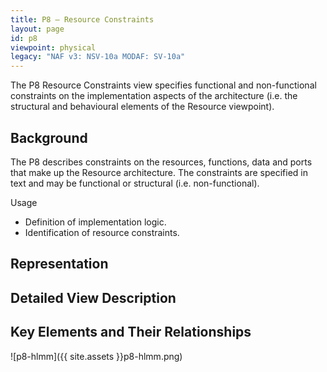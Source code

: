 ```yaml
---
title: P8 – Resource Constraints
layout: page
id: p8
viewpoint: physical
legacy: "NAF v3: NSV-10a MODAF: SV-10a"
---
```



The P8 Resource Constraints view specifies functional and non-functional
constraints on the implementation aspects of the architecture (i.e. the
structural and behavioural elements of the Resource viewpoint).

## Background

The P8 describes constraints on the resources, functions, data and ports
that make up the Resource architecture. The constraints are specified in
text and may be functional or structural (i.e. non-functional).

Usage

-   Definition of implementation logic.
-   Identification of resource constraints.

## Representation

## Detailed View Description

## Key Elements and Their Relationships

![p8-hlmm]({{ site.assets }}p8-hlmm.png)

